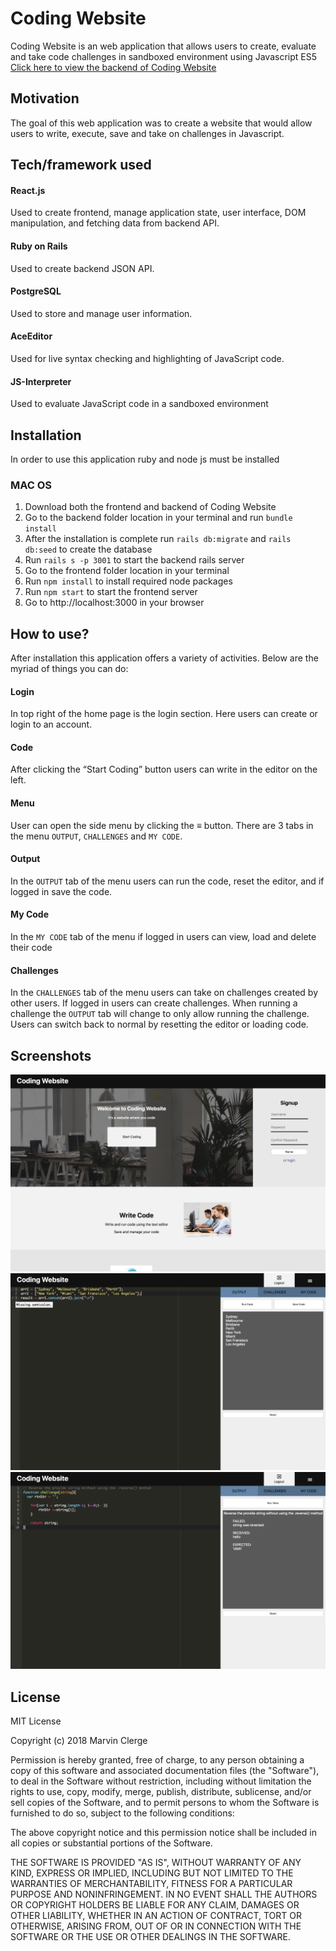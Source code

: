 # Coding Website
Coding Website is an web application that allows users to create, evaluate and take code challenges in sandboxed environment using Javascript ES5
[Click here to view the backend of Coding Website](https://github.com/MarvinClerge/Coding-Website-Backend)

## Motivation
The goal of this web application was to create a website that would allow users to write, execute, save and take on challenges in Javascript.

## Tech/framework used
#### React.js
Used to create frontend, manage application state, user interface, DOM manipulation, and fetching data from backend API.
#### Ruby on Rails
Used to create backend JSON API.
#### PostgreSQL
Used to store and manage user information.
#### AceEditor
Used for live syntax checking and highlighting of JavaScript code.
#### JS-Interpreter
Used to evaluate JavaScript code in a sandboxed environment

## Installation
In order to use this application ruby and node js must be installed
### MAC OS
1. Download both the frontend and backend of Coding Website
2. Go to the backend folder location in your terminal and run `bundle install`
3. After the installation is complete run `rails db:migrate` and `rails db:seed` to create the database
4. Run `rails s -p 3001` to start the backend rails server
5. Go to the frontend folder location in your terminal
6. Run `npm install` to install required node packages
7. Run `npm start` to start the frontend server
8. Go to http://localhost:3000 in your browser

## How to use?
After installation this application offers a variety of activities. Below are the myriad of things you can do:

#### Login
In top right of the home page is the login section. Here users can create or login to an account.
#### Code
After clicking the “Start Coding” button users can write in the editor on the left.
#### Menu
User can open the side menu by clicking the ≡ button. There are 3 tabs in the menu `OUTPUT`, `CHALLENGES` and `MY CODE`.
#### Output
In the `OUTPUT` tab of the menu users can run the code, reset the editor, and if logged in save the code.
#### My Code
In the `MY CODE` tab of the menu if logged in users can view, load and delete their code
#### Challenges
In the `CHALLENGES` tab of the menu users can take on challenges created by other users. If logged in users can create challenges. When running a challenge the `OUTPUT` tab will change to only allow running the challenge. Users can switch back to normal by resetting the editor or loading code.


## Screenshots
![home page](screen1.png)
![coding with output](screen2.png)
![coding with challenge](screen3.png)

## License
MIT License

Copyright (c) 2018 Marvin Clerge

Permission is hereby granted, free of charge, to any person obtaining a copy
of this software and associated documentation files (the "Software"), to deal
in the Software without restriction, including without limitation the rights
to use, copy, modify, merge, publish, distribute, sublicense, and/or sell
copies of the Software, and to permit persons to whom the Software is
furnished to do so, subject to the following conditions:

The above copyright notice and this permission notice shall be included in all
copies or substantial portions of the Software.

THE SOFTWARE IS PROVIDED "AS IS", WITHOUT WARRANTY OF ANY KIND, EXPRESS OR
IMPLIED, INCLUDING BUT NOT LIMITED TO THE WARRANTIES OF MERCHANTABILITY,
FITNESS FOR A PARTICULAR PURPOSE AND NONINFRINGEMENT. IN NO EVENT SHALL THE
AUTHORS OR COPYRIGHT HOLDERS BE LIABLE FOR ANY CLAIM, DAMAGES OR OTHER
LIABILITY, WHETHER IN AN ACTION OF CONTRACT, TORT OR OTHERWISE, ARISING FROM,
OUT OF OR IN CONNECTION WITH THE SOFTWARE OR THE USE OR OTHER DEALINGS IN THE
SOFTWARE.
